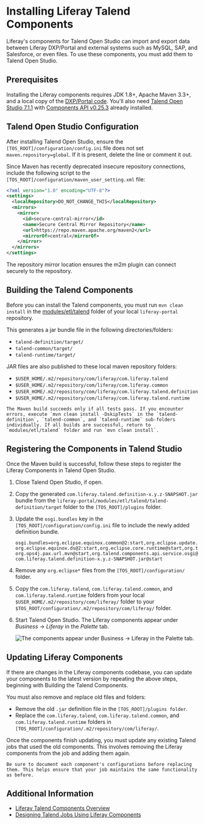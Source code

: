# Installing Liferay Talend Components

Liferay's components for Talend Open Studio can import and export data between Liferay DXP/Portal and external systems such as MySQL, SAP, and Salesforce, or even files. To use these components, you must add them to Talend Open Studio.

## Prerequisites

Installing the Liferay components requires JDK 1.8+, Apache Maven 3.3+, and a local copy of the [DXP/Portal code](https://github.com/liferay/liferay-portal/tree/7.4.x/modules/etl/talend). You'll also need [Talend Open Studio 7.1.1](https://download-mirror2.talend.com/esb/release/V7.1.1/TOS_ESB-20181026_1147-V7.1.1.zip) with [Components API v0.25.3](https://artifacts-oss.talend.com/nexus/content/repositories/TalendOpenSourceRelease/org/talend/components/components-api/0.25.3/) already installed.

## Talend Open Studio Configuration

After installing Talend Open Studio, ensure the `[TOS_ROOT]/configuration/config.ini` file does not set `maven.repository=global`. If it is present, delete the line or comment it out.

Since Maven has recently deprecated insecure repository connections, include the following script to the `[TOS_ROOT]/configuration/maven_user_setting.xml` file:

```xml
<?xml version="1.0" encoding="UTF-8"?>
<settings>
  <localRepository>DO_NOT_CHANGE_THIS</localRepository>
  <mirrors>
    <mirror>
      <id>secure-central-mirror</id>
      <name>Secure Central Mirror Repository</name>
      <url>https://repo.maven.apache.org/maven2</url>
      <mirrorOf>central</mirrorOf>
    </mirror>
  </mirrors>
</settings>
```

The repository mirror location ensures the m2m plugin can connect securely to the repository. 

## Building the Talend Components

Before you can install the Talend components, you must run `mvn clean install` in the [modules/etl/talend](https://github.com/liferay/liferay-portal/tree/7.4.x/modules/etl/talend/talend-definition/src/main/java/com/liferay/talend) folder of your local `liferay-portal` repository.

This generates a jar bundle file in the following directories/folders:

* `talend-definition/target/`
* `talend-common/target/`
* `talend-runtime/target/`

JAR files are also published to these local maven repository folders:

* `$USER_HOME/.m2/repository/com/liferay/com.liferay.talend`
* `$USER_HOME/.m2/repository/com/liferay/com.liferay.common`
* `$USER_HOME/.m2/repository/com/liferay/com.liferay.talend.definition`
* `$USER_HOME/.m2/repository/com/liferay/com.liferay.talend.runtime`

```{note}
The Maven build succeeds only if all tests pass. If you encounter errors, execute `mvn clean install -DskipTests` in the `talend-definition`, `talend-common`, and `talend-runtime` sub-folders individually. If all builds are successful, return to `modules/etl/talend` folder and run `mvn clean install`.
```

## Registering the Components in Talend Studio

Once the Maven build is successful, follow these steps to register the Liferay Components in Talend Open Studio.

1. Close Talend Open Studio, if open.

1. Copy the generated `com.liferay.talend.definition-x.y.z-SNAPSHOT.jar` bundle from the `liferay-portal/modules/etl/talend/talend-definition/target` folder to the `[TOS_ROOT]/plugins` folder.

1. Update the `osgi.bundles` key in the `[TOS_ROOT]/configuration/config.ini` file to include the newly added definition bundle.

   ```properties
   osgi.bundles=org.eclipse.equinox.common@2:start,org.eclipse.update.configurator@3:start,
   org.eclipse.equinox.ds@2:start,org.eclipse.core.runtime@start,org.talend.maven.resolver@start,
   org.ops4j.pax.url.mvn@start,org.talend.components.api.service.osgi@start,
   com.liferay.talend.definition-x.y.z-SNAPSHOT.jar@start
    ```

1. Remove any `org.eclipse*` files from the `[TOS_ROOT]/configuration/` folder.

1. Copy the `com.liferay.talend`, `com.liferay.talend.common`, and `com.liferay.talend.runtime` folders from your local `$USER_HOME/.m2/repository/com/liferay/` folder to your `$TOS_ROOT/configuration/.m2/repository/com/liferay/` folder.

1. Start Talend Open Studio. The Liferay components appear under *Business* &rarr; *Liferay* in the *Palette* tab.

   ![The components appear under Business &rarr; Liferay in the Palette tab.](liferay-talend-components-overview/images/01.png)

## Updating Liferay Components

If there are changes in the Liferay components codebase, you can update your components to the latest version by repeating the above steps, beginning with Building the Talend Components.

You must also remove and replace old files and folders:

* Remove the old `.jar` definition file in the `[TOS_ROOT]/plugins folder`.
* Replace the `com.liferay.talend`, `com.liferay.talend.common`, and `com.liferay.talend.runtime` folders in `[TOS_ROOT]/configuration/.m2/repository/com/liferay/`.

Once the components finish updating, you must update any existing Talend jobs that used the old components. This involves removing the Liferay components from the job and adding them again.

```{note}
Be sure to document each component's configurations before replacing them. This helps ensure that your job maintains the same functionality as before.
```

## Additional Information

* [Liferay Talend Components Overview](./liferay-talend-components-overview.md)
* [Designing Talend Jobs Using Liferay Components](./designing-talend-jobs-using-liferay-talend-components.md)
